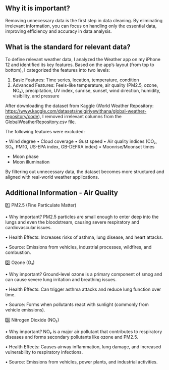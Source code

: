 ## Why it is important?
Removing unnecessary data is the first step in data cleaning. By eliminating irrelevant information, you can focus on handling only the essential data, improving efficiency and accuracy in data analysis.

## What is the standard for relevant data?

To define relevant weather data, I analyzed the Weather app on my iPhone 12 and identified its key features. Based on the app’s layout (from top to bottom), I categorized the features into two levels:

1. Basic Features: Time series, location, temperature, condition
2. Advanced Features: Feels-like temperature, air quality (PM2.5, ozone, NO₂), precipitation, UV index, sunrise, sunset, wind direction, humidity, visibility, and pressure

After downloading the dataset from Kaggle (World Weather Repository: https://www.kaggle.com/datasets/nelgiriyewithana/global-weather-repository/code), I removed irrelevant columns from the GlobalWeatherRepository.csv file. 

The following features were excluded:

•	Wind degree
•	Cloud coverage
•	Gust speed
•	Air quality indices (CO₂, SO₂, PM10, US-EPA index, GB-DEFRA index)
•	Moonrise/Moonset times
* Moon phase
* Moon illumination

By filtering out unnecessary data, the dataset becomes more structured and aligned with real-world weather applications.


## Additional Information - Air Quality
1️⃣ PM2.5 (Fine Particulate Matter)

•	Why important? PM2.5 particles are small enough to enter deep into the lungs and even the bloodstream, causing severe respiratory and cardiovascular issues.

•	Health Effects: Increases risks of asthma, lung disease, and heart attacks.

•	Source: Emissions from vehicles, industrial processes, wildfires, and combustion.

2️⃣ Ozone (O₃)

•	Why important? Ground-level ozone is a primary component of smog and can cause severe lung irritation and breathing issues.

•	Health Effects: Can trigger asthma attacks and reduce lung function over time.

•	Source: Forms when pollutants react with sunlight (commonly from vehicle emissions).

3️⃣ Nitrogen Dioxide (NO₂)

•	Why important? NO₂ is a major air pollutant that contributes to respiratory diseases and forms secondary pollutants like ozone and PM2.5.

•	Health Effects: Causes airway inflammation, lung damage, and increased vulnerability to respiratory infections.

•	Source: Emissions from vehicles, power plants, and industrial activities.
